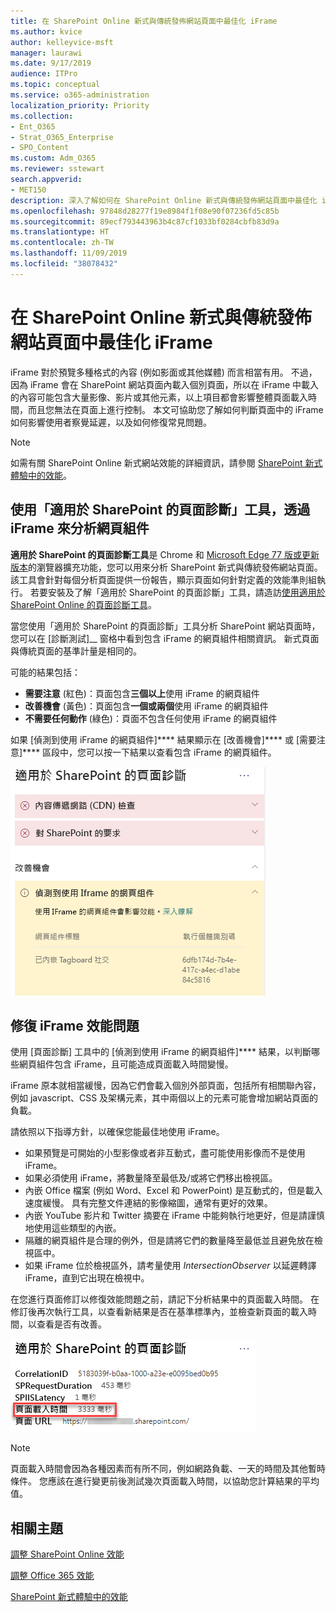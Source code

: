```yaml
---
title: 在 SharePoint Online 新式與傳統發佈網站頁面中最佳化 iFrame
ms.author: kvice
author: kelleyvice-msft
manager: laurawi
ms.date: 9/17/2019
audience: ITPro
ms.topic: conceptual
ms.service: o365-administration
localization_priority: Priority
ms.collection:
- Ent_O365
- Strat_O365_Enterprise
- SPO_Content
ms.custom: Adm_O365
ms.reviewer: sstewart
search.appverid:
- MET150
description: 深入了解如何在 SharePoint Online 新式與傳統發佈網站頁面中最佳化 iFrame 的效能。
ms.openlocfilehash: 97848d28277f19e8984f1f08e90f07236fd5c85b
ms.sourcegitcommit: 89ecf793443963b4c87cf1033bf0284cbfb83d9a
ms.translationtype: HT
ms.contentlocale: zh-TW
ms.lasthandoff: 11/09/2019
ms.locfileid: "38078432"
---
```

# <a name="optimize-iframes-in-sharepoint-online-modern-and-classic-publishing-site-pages"></a>在 SharePoint Online 新式與傳統發佈網站頁面中最佳化 iFrame

iFrame 對於預覽多種格式的內容 (例如影面或其他媒體) 而言相當有用。 不過，因為 iFrame 會在 SharePoint 網站頁面內載入個別頁面，所以在 iFrame 中載入的內容可能包含大量影像、影片或其他元素，以上項目都會影響整體頁面載入時間，而且您無法在頁面上進行控制。 本文可協助您了解如何判斷頁面中的 iFrame 如何影響使用者察覺延遲，以及如何修復常見問題。

>[!NOTE]
>如需有關 SharePoint Online 新式網站效能的詳細資訊，請參閱 [SharePoint 新式體驗中的效能](https://docs.microsoft.com/sharepoint/modern-experience-performance)。

## <a name="use-the-page-diagnostics-for-sharepoint-tool-to-analyze-web-parts-using-iframes"></a>使用「適用於 SharePoint 的頁面診斷」工具，透過 iFrame 來分析網頁組件

**適用於 SharePoint 的頁面診斷工具**是 Chrome 和 [Microsoft Edge 77 版或更新版本](https://www.microsoftedgeinsider.com/download?form=MI13E8&OCID=MI13E8)的瀏覽器擴充功能，您可以用來分析 SharePoint 新式與傳統發佈網站頁面。 該工具會針對每個分析頁面提供一份報告，顯示頁面如何針對定義的效能準則組執行。 若要安裝及了解「適用於 SharePoint 的頁面診斷」工具，請造訪[使用適用於 SharePoint Online 的頁面診斷工具](page-diagnostics-for-spo.md)。

當您使用「適用於 SharePoint 的頁面診斷」工具分析 SharePoint 網站頁面時，您可以在 [診斷測試]__ 窗格中看到包含 iFrame 的網頁組件相關資訊。 新式頁面與傳統頁面的基準計量是相同的。

可能的結果包括：

- **需要注意** (紅色)：頁面包含**三個以上**使用 iFrame 的網頁組件
- **改善機會** (黃色)：頁面包含**一個或兩個**使用 iFrame 的網頁組件
- **不需要任何動作** (綠色)：頁面不包含任何使用 iFrame 的網頁組件

如果 [偵測到使用 iFrame 的網頁組件]**** 結果顯示在 [改善機會]**** 或 [需要注意]**** 區段中，您可以按一下結果以查看包含 iFrame 的網頁組件。

![頁面診斷工具結果](media/modern-portal-optimization/pagediag-iframe-yellow.png)

## <a name="remediate-iframe-performance-issues"></a>修復 iFrame 效能問題

使用 [頁面診斷] 工具中的 [偵測到使用 iFrame 的網頁組件]**** 結果，以判斷哪些網頁組件包含 iFrame，且可能造成頁面載入時間變慢。

iFrame 原本就相當緩慢，因為它們會載入個別外部頁面，包括所有相關聯內容，例如 javascript、CSS 及架構元素，其中兩個以上的元素可能會增加網站頁面的負載。

請依照以下指導方針，以確保您能最佳地使用 iFrame。

- 如果預覽是可開始的小型影像或者非互動式，盡可能使用影像而不是使用 iFrame。
- 如果必須使用 iFrame，將數量降至最低及/或將它們移出檢視區。
- 內嵌 Office 檔案 (例如 Word、Excel 和 PowerPoint) 是互動式的，但是載入速度緩慢。 具有完整文件連結的影像縮圖，通常有更好的效果。
- 內嵌 YouTube 影片和 Twitter 摘要在 iFrame 中能夠執行地更好，但是請謹慎地使用這些類型的內嵌。
- 隔離的網頁組件是合理的例外，但是請將它們的數量降至最低並且避免放在檢視區中。
- 如果 iFrame 位於檢視區外，請考量使用 _IntersectionObserver_ 以延遲轉譯 iFrame，直到它出現在檢視中。

在您進行頁面修訂以修復效能問題之前，請記下分析結果中的頁面載入時間。 在修訂後再次執行工具，以查看新結果是否在基準標準內，並檢查新頁面的載入時間，以查看是否有改善。

![頁面載入時間結果](media/modern-portal-optimization/pagediag-page-load-time.png)

>[!NOTE]
>頁面載入時間會因為各種因素而有所不同，例如網路負載、一天的時間及其他暫時條件。 您應該在進行變更前後測試幾次頁面載入時間，以協助您計算結果的平均值。

## <a name="related-topics"></a>相關主題

[調整 SharePoint Online 效能](tune-sharepoint-online-performance.md)

[調整 Office 365 效能](tune-office-365-performance.md)

[SharePoint 新式體驗中的效能](https://docs.microsoft.com/sharepoint/modern-experience-performance.md)
